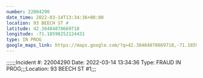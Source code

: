 ```yaml
---
number: 22004290
date_time: 2022-03-14T13:34:36+00:00
location: 93 BEECH ST #
latitude: 42.38484878669718
longitude: -71.18598252124431
type: IN PROG
google_maps_link: https://maps.google.com/?q=42.38484878669718,-71.18598252124431
---
```


;;;;;;Incident #: 22004290  Date: 2022-03-14 13:34:36   Type: FRAUD IN PROG;;;Location: 93 BEECH ST #1;;;
